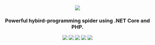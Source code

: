 <h1 align="center">
  <img src="https://raw.githubusercontent.com/wiki/nulastudio/NULASpider/images/nulaspider.png">
</h1>

<h3 align="center">Powerful hybird-programming spider using .NET Core and PHP.</h3>

<p align="center">
  <a href="https://github.com/nulastudio/NULASpider/releases" target="_blank"><img src="
https://img.shields.io/github/release-pre/nulastudio/nulaspider.svg?style=for-the-badge"></a>
  <a href="http://docs.nulaspider.nulastudio.org/" target="_blank"><img src="https://img.shields.io/badge/docs-nulastudio.org-green.svg?style=for-the-badge"></a>
  <a href="https://github.com/nulastudio/NULASpider/issues" target="_blank"><img src="
https://img.shields.io/github/issues/nulastudio/NULASpider.svg?style=for-the-badge"></a>
  <a href="https://github.com/nulastudio/NULASpider/releases" target="_blank"><img src="
https://raw.githubusercontent.com/wiki/nulastudio/NULASpider/images/faux-shield-badge-os-logos.svg?sanitize=true"></a>
  <a href="https://gitter.im/nulastudio/NULASpider" target="_blank"><img src="
https://img.shields.io/gitter/room/nulastudio/NULASpider.svg?style=for-the-badge"></a>
</p>
